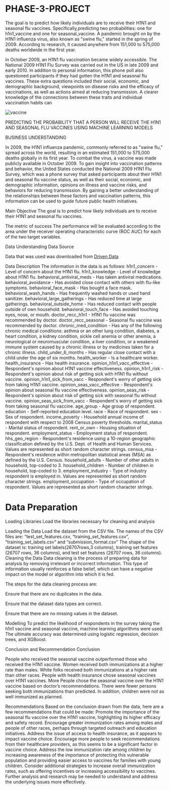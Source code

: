 # PHASE-3-PROJECT
The goal is to predict how likely individuals are to receive their H1N1 and seasonal flu vaccines. 
Specifically,predicting two probabilities: one for h1n1_vaccine and one for seasonal_vaccine.
A pandemic brought on by the H1N1 influenza virus, also known as "swine flu," started in the spring of 2009. According to research, it caused anywhere from 151,000 to 575,000 deaths worldwide in the first year.

In October 2009, an H1N1 flu vaccination became widely accessible. The National 2009 H1N1 Flu Survey was carried out in the US in late 2009 and early 2010. In addition to personal information, this phone poll also questioned participants if they had gotten the H1N1 and seasonal flu vaccines. These extra questions included their social, economic, and demographic background, viewpoints on disease risks and the efficacy of vaccinations, as well as actions aimed at reducing transmission. A clearer knowledge of the connections between these traits and individual vaccination habits can

![vaccine](https://user-images.githubusercontent.com/22881701/218325070-031d25c5-359c-4aa0-bdb4-b4ea5097857a.jpg)

PREDICTING THE PROBABILITY THAT A PERSON WILL RECEIVE THE H1N1 AND SEASONAL FLU VACCINES USING MACHINE LEARNING MODELS

BUSINESS UNDERSTANDING

In 2009, the H1N1 influenza pandemic, commonly referred to as "swine flu," spread across the world, resulting in an estimated 151,000 to 575,000 deaths globally in its first year. To combat the virus, a vaccine was made publicly available in October 2009. To gain insight into vaccination patterns and behavior, the United States conducted the National 2009 H1N1 Flu Survey, which was a phone survey that asked participants about their H1N1 and seasonal flu vaccine status, as well as their social, economic, and demographic information, opinions on illness and vaccine risks, and behaviors for reducing transmission. By gaining a better understanding of the relationships between these factors and vaccination patterns, this information can be used to guide future public health initiatives.



Main Objective 
The goal is to predict how likely individuals are to receive their H1N1 and seasonal flu vaccines. 

The metric of success
The performance will be evaluated according to the area under the receiver operating characteristic curve (ROC AUC) for each of the two target variables.


Data Understanding
Data Source

Data that was used was downloaded from  [Driven Data](https://www.drivendata.org/competitions/66/flu-shot-learning/page/210/)


Data Description
The information in the data is as follows:
h1n1_concern - Level of concern about the H1N1 flu.
h1n1_knowledge - Level of knowledge about H1N1 flu.
behavioral_antiviral_meds - Has taken antiviral medications. 
behavioral_avoidance - Has avoided close contact with others with flu-like symptoms. 
behavioral_face_mask - Has bought a face mask. 
behavioral_wash_hands - Has frequently washed hands or used hand sanitizer. 
behavioral_large_gatherings - Has reduced time at large gatherings. 
behavioral_outside_home - Has reduced contact with people outside of own household. 
behavioral_touch_face - Has avoided touching eyes, nose, or mouth. 
doctor_recc_h1n1 - H1N1 flu vaccine was recommended by doctor.
doctor_recc_seasonal - Seasonal flu vaccine was recommended by doctor. 
chronic_med_condition - Has any of the following chronic medical conditions: asthma or an other lung condition, diabetes, a heart condition, a kidney condition, sickle cell anemia or other anemia, a neurological or neuromuscular condition, a liver condition, or a weakened immune system caused by a chronic illness or by medicines taken for a chronic illness. 
child_under_6_months - Has regular close contact with a child under the age of six months. 
health_worker - Is a healthcare worker. 
health_insurance - Has health insurance. 
opinion_h1n1_vacc_effective - Respondent's opinion about H1N1 vaccine effectiveness.
opinion_h1n1_risk - Respondent's opinion about risk of getting sick with H1N1 flu without vaccine.
opinion_h1n1_sick_from_vacc - Respondent's worry of getting sick from taking H1N1 vaccine.
opinion_seas_vacc_effective - Respondent's opinion about seasonal flu vaccine effectiveness.
opinion_seas_risk - Respondent's opinion about risk of getting sick with seasonal flu without vaccine.
opinion_seas_sick_from_vacc - Respondent's worry of getting sick from taking seasonal flu vaccine.
age_group - Age group of respondent.
education - Self-reported education level.
race - Race of respondent.
sex - Sex of respondent.
income_poverty - Household annual income of respondent with respect to 2008 Census poverty thresholds.
marital_status - Marital status of respondent.
rent_or_own - Housing situation of respondent.
employment_status - Employment status of respondent.
hhs_geo_region - Respondent's residence using a 10-region geographic classification defined by the U.S. Dept. of Health and Human Services. Values are represented as short random character strings.
census_msa - Respondent's residence within metropolitan statistical areas (MSA) as defined by the U.S. Census.
household_adults - Number of other adults in household, top-coded to 3.
household_children - Number of children in household, top-coded to 3.
employment_industry - Type of industry respondent is employed in. Values are represented as short random character strings.
employment_occupation - Type of occupation of respondent. Values are represented as short random character strings.



# Data Preparation

Loading Libraries
Load the libraries necessary for cleaning and analysis

Loading the Data
Load the dataset from the CSV file. The names of the CSV files are: “test_set_features.csv, “training_set_features.csv”, “training_set_labels.csv” and “submission_format.csv”
The shape of the dataset is: training set labels(26707rows,3 columns), training set features (26707 rows, 36 columns), and test set features (26707 rows, 36 columns). 
Cleaning the Data
Data cleaning is the process of preparing data for analysis by removing irrelevant or incorrect information. This type of information usually reinforces a false belief, which can have a negative impact on the model or algorithm into which it is fed.


The steps for the data cleaning process are:

Ensure that there are no duplicates in the data.

Ensure that the dataset data types are correct.

Ensure that there are no missing values in the dataset.


Modelling
To predict the likelihood of respondents in the survey taking the h1n1 vaccine and seasonal vaccine, machine learning algorithms were used.
The ultimate accuracy was determined using logistic regression, decision trees, and XGBoost.






Conclusion and Recommendation 
Conclusion

People who received the seasonal vaccine outperformed those who received the H1N1 vaccine.
Women received both immunizations at a higher rate than males.
White folks received both immunizations at a higher rate than other races.
People with health insurance chose seasonal vaccines over H1N1 vaccines.
More People chose the seasonal vaccine over the H1N1 vaccine based on doctor’s recommendations.
There were fewer persons seeking both immunizations than predicted.
In addition, children were not as well immunized as planned.

Recommendations 
Based on the conclusion drawn from the data, here are a few recommendations that could be made:
Promote the importance of the seasonal flu vaccine over the H1N1 vaccine, highlighting its higher efficacy and safety record.
Encourage greater immunization rates among males and people of other races, perhaps through targeted outreach and education initiatives.
Address the issue of access to health insurance, as it appears to impact vaccine choice.
Encourage more people to seek recommendations from their healthcare providers, as this seems to be a significant factor in vaccine choice.
Address the low immunization rate among children by increasing awareness of the importance of protecting this vulnerable population and providing easier access to vaccines for families with young children.
Consider additional strategies to increase overall immunization rates, such as offering incentives or increasing accessibility to vaccines.
Further analysis and research may be needed to understand and address the underlying issues more effectively.





